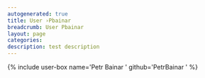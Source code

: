 ```yaml
---
autogenerated: true
title: User ›Pbainar
breadcrumb: User Pbainar
layout: page
categories: 
description: test description
---
```


{% include user-box name='Petr Bainar ' github='PetrBainar ' %}
